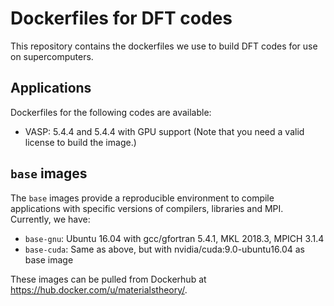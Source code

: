 # Dockerfiles for DFT codes

This repository contains the dockerfiles we use to build DFT codes for use on supercomputers.

## Applications
Dockerfiles for the following codes are available:
- VASP: 5.4.4 and 5.4.4 with GPU support (Note that you need a valid license to build the image.)

## `base` images
The `base` images provide a reproducible environment to compile applications with specific versions of compilers, libraries and MPI.
Currently, we have:
- `base-gnu`: Ubuntu 16.04 with gcc/gfortran 5.4.1, MKL 2018.3, MPICH 3.1.4
- `base-cuda`: Same as above, but with nvidia/cuda:9.0-ubuntu16.04 as base image

These images can be pulled from Dockerhub at https://hub.docker.com/u/materialstheory/.

